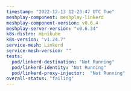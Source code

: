```yaml
---
timestamp: "2022-12-13 12:23:47 UTC Tue"
meshplay-component: meshplay-linkerd
meshplay-component-version: v0.6.4
meshplay-server-version: "v0.6.34"
k8s-distro: minikube
k8s-version: "v1.24.7"
service-mesh: Linkerd
service-mesh-version: ""
tests:
  pod/linkerd-destination: "Not Running"
  pod/linkerd-identity: "Not Running"
  pod/linkerd-proxy-injector:  "Not Running"
overall-status: "failing"
---
```

